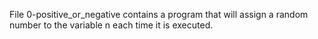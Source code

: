 File 0-positive_or_negative contains a program that will assign a random number to the variable n each time it is executed.
